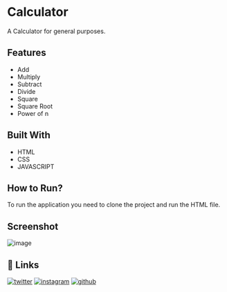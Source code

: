 # Calculator

A Calculator for general purposes.

## Features

- Add
- Multiply
- Subtract
- Divide
- Square
- Square Root
- Power of n

## Built With

- HTML
- CSS
- JAVASCRIPT

## How to Run?

To run the application you need to clone the project and run the HTML file.

## Screenshot

![image](https://user-images.githubusercontent.com/72201530/193838132-4e22f252-ce18-42ef-8066-b1e392d784a8.png)

## 🔗 Links
[![twitter](https://img.shields.io/badge/twitter-1DA1F2?style=for-the-badge&logo=twitter&logoColor=white)](https://twitter.com/Dhanush_Nehru)
[![instagram](https://img.shields.io/badge/instagram-E4405F?style=for-the-badge&logo=instagram&logoColor=white)](https://www.instagram.com/dhanush_nehru/)
[![github](https://img.shields.io/badge/github-100000?style=for-the-badge&logo=github&logoColor=white)](https://github.com/DhanushNehru)
